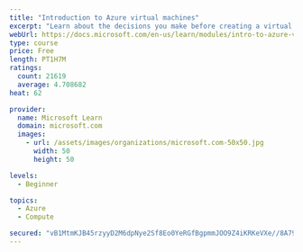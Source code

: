```yaml
---
title: "Introduction to Azure virtual machines"
excerpt: "Learn about the decisions you make before creating a virtual machine, the options to create and manage the VM, and the extensions and services you use to manage your VM."
webUrl: https://docs.microsoft.com/en-us/learn/modules/intro-to-azure-virtual-machines/
type: course
price: Free
length: PT1H7M
ratings:
  count: 21619
  average: 4.708682
heat: 62

provider:
  name: Microsoft Learn
  domain: microsoft.com
  images:
    - url: /assets/images/organizations/microsoft.com-50x50.jpg
      width: 50
      height: 50

levels:
  - Beginner

topics:
  - Azure
  - Compute

secured: "vB1MtmKJB45rzyyD2M6dpNye2Sf8Eo0YeRGfBgpmmJOO9Z4iKRKeVXe//8A79MU4nrL0CJfdqRlLm61byaEW2eBcXwCLiJUSd55xpx5E4uwvPkboGhHb9QbiPpWTw+MeAQM6c8/ZP+Zpe6cm1PzCxFdm9Py5nxyPtOEguAU4M5UbIG6kav+W/Pd89YtuRzTd9X9+OHRbpmohI+++2XZMY/VsrqjO+pORm4S/msbuzAyDbmQZa/XpxRxAx4MtLHlC8MlmL7CIR6MDjG1yq6sg6mDkLOX0xnfl4Vj5pdVi0Ic4R+RCH/jxLYyEkcEdW4TzS5i9AHCriuxbTQRe9CQ95HD0Y2SpCy1D3K3eEWKh4ZrQEUhkTStef+HGsx6Rot4fT4MKI2x6Xk79zRpk7h82Fob6AqvTisYUHSRwlU7dRKgEg4qIOMw3kSrSUcWYy7FL;XojE7iLZpuCDxF8lj2nUTA=="
---
```


